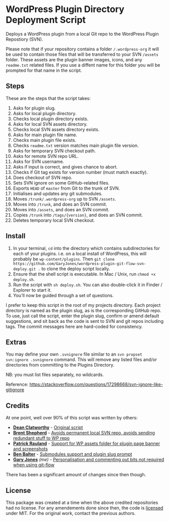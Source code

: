 # WordPress Plugin Directory Deployment Script

Deploys a WordPress plugin from a local Git repo to the WordPress Plugin Repostiory (SVN).

Please note that if your repository contains a folder `/.wordpress-org` it will be used to contain those files that will be transferred to your SVN `/assets` folder. These assets are the plugin banner images, icons, and any `readme.txt` related files. If you use a diffent name for this folder you will be prompted for that name in the script.

## Steps

These are the steps that the script takes:

  1. Asks for plugin slug.
  1. Asks for local plugin directory.
  1. Checks local plugin directory exists.
  1. Asks for local SVN assets directory.
  1. Checks local SVN assets directory exists.
  1. Asks for main plugin file name.
  1. Checks main plugin file exists.
  1. Checks `readme.txt` version matches main plugin file version.
  1. Asks for temporary SVN checkout path.
  1. Asks for remote SVN repo URL.
  1. Asks for SVN username.
  1. Asks if input is correct, and gives chance to abort.
  1. Checks if Git tag exists for version number (must match exactly).
  1. Does checkout of SVN repo.
  1. Sets SVN ignore on some GitHub-related files.
  1. Exports `HEAD` of `master` from Git to the trunk of SVN.
  1. Initialises and updates any git submodules.
  1. Moves `/trunk/.wordpress-org` up to SVN `/assets`.
  1. Moves into `/trunk`, and does an SVN commit.
  1. Moves into `/assets`, and does an SVN commit.
  1. Copies `/trunk` into `/tags/{version}`, and does an SVN commit.
  1. Deletes temporary local SVN checkout.

## Install

  1. In your terminal, `cd` into the directory which contains subdirectories for each of your plugins. i.e. on a local install of WordPress, this will probably be `wp-content/plugins`. Then `git clone https://github.com/GaryJones/wordpress-plugin-git-flow-svn-deploy.git .` to clone the deploy script locally.
  2. Ensure that the shell script is executable. In Mac / Unix, run `chmod +x deploy.sh`.
  3. Run the script with `sh deploy.sh`. You can also double-click it in Finder / Explorer to start it.
  4. You'll now be guided through a set of questions.

I prefer to keep this script in the root of my projects directory. Each project directory is named as the plugin slug, as is the corresponding GitHub repo. To use, just call the script, enter the plugin slug, confirm or amend default suggestions, and sit back as the code is sent to SVN and git repos including tags. The commit messages here are hard-coded for consistency.

## Extras

You may define your own `.svnignore` file similar to an `svn propset svn:ignore .svnignore` command. This will remove any listed files and/or directories from committing to the Plugins Directory.

NB: you must list files separately, no wildcards.

Reference: https://stackoverflow.com/questions/17298668/svn-ignore-like-gitignore

## Credits

At one point, well over 90% of this script was written by others:

 - **[Dean Clatworthy](https://twitter.com/deanclatworthy)** - [Original script](https://github.com/deanc/wordpress-plugin-git-svn)
 - **[Brent Shepherd](https://twitter.com/thenbrent)** - [Avoids permanent local SVN repo, avoids sending redundant stuff to WP repo](http://thereforei.am/2011/04/21/git-to-svn-automated-wordpress-plugin-deployment/)
 - **[Patrick Rauland](https://twitter.com/BFTrick)** - [Support for WP assets folder for plugin page banner and screenshots](https://github.com/BFTrick/jotform-integration/blob/master/deploy.sh)
 - **[Ben Balter](https://twitter.com/benbalter)** - [Submodules support and plugin slug prompt](https://github.com/benbalter/Github-to-WordPress-Plugin-Directory-Deployment-Script/)
 - **[Gary Jones](https://twitter.com/GaryJ)** *(me)* - [Personalisation and commenting out bits not required when using git-flow](https://github.com/GaryJones/wordpress-plugin-git-flow-svn-deploy)

 There has been a significant amount of changes since then though.


## License

This package was created at a time when the above credited repositories had no license. For any amendements done since then, the code is [licensed](LICENSE.md) under MIT. For the original work, contact the previous authors.

